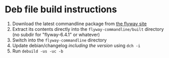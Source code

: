# Deb file build instructions

1. Download the latest commandline package from [the flyway site](https://flywaydb.org/documentation/commandline/#download-and-installation)
1. Extract its contents directly into the `flyway-commandline/built` directory (no subdir for "flyway-6.4.1" or whatever)
1. Switch into the `flyway-commandline` directory
1. Update debian/changelog *including the version* using `dch -i`
1. Run `debuild -us -uc -b`